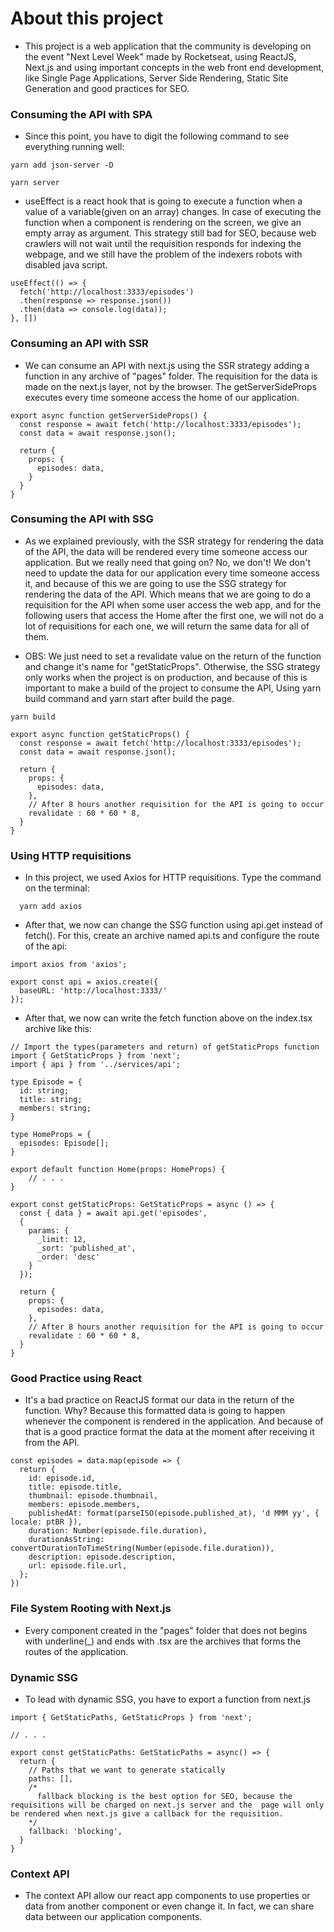 # About this project

- This project is a web application that the community is developing on the event "Next Level Week" made by Rocketseat, using ReactJS, Next.js and using important concepts in the web front end development, like Single Page Applications, Server Side Rendering, Static Site Generation and good practices for SEO.

### Consuming the API with SPA

- Since this point, you have to digit the following command to see everything running well:

```
yarn add json-server -D

yarn server
```

- useEffect is a react hook that is going to execute a function when a value of a variable(given on an array) changes. In case of executing the function when a component is rendering on the screen, we give an empty array as argument. This strategy still bad for SEO, because web crawlers will not wait until the requisition responds for indexing the webpage, and we still have the problem of the indexers robots with disabled java script.


```JS
useEffect(() => {
  fetch('http://localhost:3333/episodes')
  .then(response => response.json())
  .then(data => console.log(data));
}, [])
```


### Consuming an API with SSR

- We can consume an API with next.js using the SSR strategy adding a function in any archive of "pages" folder. The requisition for the data is made on the next.js layer, not by the browser. The getServerSideProps executes every time someone access the home of our application.


```JS
export async function getServerSideProps() {
  const response = await fetch('http://localhost:3333/episodes');
  const data = await response.json();

  return {
    props: {
      episodes: data,
    }
  }
}
```


### Consuming the API with SSG

- As we explained previously, with the SSR strategy for rendering the data of the API, the data will be rendered every time someone access our application. But we really need that going on? No, we don't! We don't need to update the data for our application every time someone access it, and because of this we are going to use the SSG strategy for rendering the data of the API. Which means that we are going to do a requisition for the API when some user access the web app, and for the following users that access the Home after the first one, we will not do a lot of requisitions for each one, we will return the same data for all of them.

- OBS: We just need to set a revalidate value on the return of the function and change it's name for "getStaticProps". Otherwise, the SSG strategy only works when the project is on production, and because of this is important to make a build of the project to consume the API,
Using yarn build command and yarn start after build the page.

```
yarn build
```


```JS
export async function getStaticProps() {
  const response = await fetch('http://localhost:3333/episodes');
  const data = await response.json();

  return {
    props: {
      episodes: data,
    },
    // After 8 hours another requisition for the API is going to occur
    revalidate : 60 * 60 * 8,
  }
}
```

### Using HTTP requisitions 

- In this project, we used Axios for HTTP requisitions. Type the command on the terminal:

```
  yarn add axios
```

- After that, we now can change the SSG function using api.get instead of fetch(). For this, create an archive named api.ts and configure the route of the api:

```JS
import axios from 'axios';

export const api = axios.create({
  baseURL: 'http://localhost:3333/'
}); 
```

- After that, we now can write the fetch function above on the index.tsx archive like this:

```JS
// Import the types(parameters and return) of getStaticProps function
import { GetStaticProps } from 'next';
import { api } from '../services/api';

type Episode = {
  id: string;
  title: string;
  members: string;
}

type HomeProps = {
  episodes: Episode[];
}

export default function Home(props: HomeProps) {
    // . . .
}

export const getStaticProps: GetStaticProps = async () => {
  const { data } = await api.get('episodes', 
  {
    params: {
      _limit: 12,
      _sort: 'published_at',
      _order: 'desc'
    }
  });

  return {
    props: {
      episodes: data,
    },
    // After 8 hours another requisition for the API is going to occur
    revalidate : 60 * 60 * 8,
  }
}
```

### Good Practice using React

- It's a bad practice on ReactJS format our data in the return of the function. Why? Because this formatted data is going to happen whenever the component is rendered in the application. And because of that is a good practice format the data at the moment after receiving it from the API.

```JS
const episodes = data.map(episode => {
  return {
    id: episode.id,
    title: episode.title,
    thumbnail: episode.thumbnail,
    members: episode.members,
    publishedAt: format(parseISO(episode.published_at), 'd MMM yy', { locale: ptBR }),
    duration: Number(episode.file.duration),
    durationAsString: convertDurationToTimeString(Number(episode.file.duration)),
    description: episode.description,
    url: episode.file.url, 
  };
})
```

### File System Rooting with Next.js

- Every component created in the "pages" folder that does not begins with underline(_) and ends with .tsx are the archives that forms the routes of the application. 

### Dynamic SSG

- To lead with dynamic SSG, you have to export a function from next.js

```JS
import { GetStaticPaths, GetStaticProps } from 'next';

// . . .

export const getStaticPaths: GetStaticPaths = async() => {
  return {
    // Paths that we want to generate statically
    paths: [],
    /* 
      fallback blocking is the best option for SEO, because the requisitions will be charged on next.js server and the  page will only be rendered when next.js give a callback for the requisition.
    */
    fallback: 'blocking',
  }
}
```
### Context API

- The context API allow our react app components to use properties or data from another component or even change it. In fact, we can share data between our application components.
